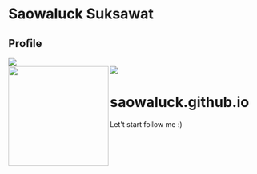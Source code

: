 # Saowaluck Suksawat


## Profile


<div>
  <img src="https://github-profile-trophy.vercel.app/?username=saowaluck&count_private=true&theme=dracula" />
</div>

<div>
  <img height="200" align="left" src="https://github-readme-stats.vercel.app/api?username=saowaluck&show_icons=true&theme=radical" />
  <img src="https://github-readme-stats.vercel.app/api/top-langs/?username=saowaluck&theme=radical&count_private=true" />
</div>


# saowaluck.github.io
Let't start  follow me :)
